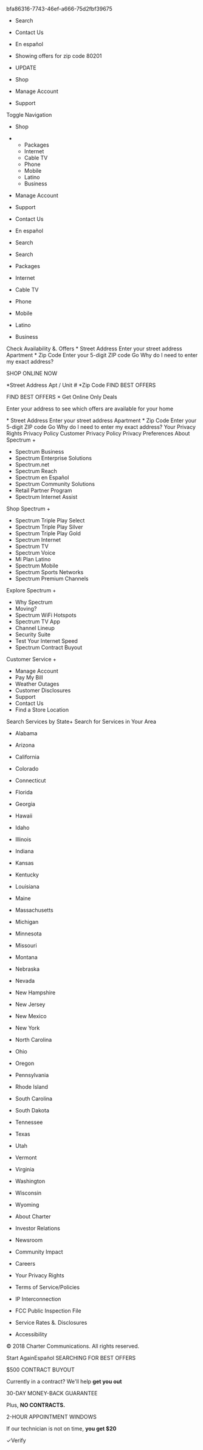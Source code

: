 bfa86316-7743-46ef-a666-75d2fbf39675

*   Search
*   Contact Us
    
*   En español
*   Showing offers for zip code 80201
    
*   UPDATE

*   Shop
*   Manage Account
*   Support

Toggle Navigation

*   Shop
    
*   *   Packages
    *   Internet
    *   Cable TV
    *   Phone
    *   Mobile
    *   Latino
    *   Business
*   Manage Account
*   Support
*   Contact Us
*   En español
*   Search
    
*   Search

*   Packages
*   Internet
*   Cable TV
*   Phone
*   Mobile
*   Latino
*   Business

Check Availability &. Offers \* Street Address Enter your street address Apartment \* Zip Code Enter your 5-digit ZIP code Go Why do I need to enter my exact address?

SHOP ONLINE NOW

\*Street Address Apt / Unit # \*Zip Code FIND BEST OFFERS

FIND BEST OFFERS × Get Online Only Deals

Enter your address to see which offers are available for your home

\* Street Address Enter your street address Apartment \* Zip Code Enter your 5-digit ZIP code Go Why do I need to enter my exact address? Your Privacy Rights Privacy Policy Customer Privacy Policy Privacy Preferences About Spectrum +

*   Spectrum Business
*   Spectrum Enterprise Solutions
*   Spectrum.net
*   Spectrum Reach
*   Spectrum en Español
*   Spectrum Community Solutions
*   Retail Partner Program
*   Spectrum Internet Assist

Shop Spectrum +

*   Spectrum Triple Play Select
*   Spectrum Triple Play Silver
*   Spectrum Triple Play Gold
*   Spectrum Internet
*   Spectrum TV
*   Spectrum Voice
*   Mi Plan Latino
*   Spectrum Mobile
*   Spectrum Sports Networks
*   Spectrum Premium Channels

Explore Spectrum +

*   Why Spectrum
*   Moving?
*   Spectrum WiFi Hotspots
*   Spectrum TV App
*   Channel Lineup
*   Security Suite
*   Test Your Internet Speed
*   Spectrum Contract Buyout

Customer Service +

*   Manage Account
*   Pay My Bill
*   Weather Outages
*   Customer Disclosures
*   Support
*   Contact Us
*   Find a Store Location

Search Services by State+ Search for Services in Your Area

*   Alabama
*   Arizona
*   California
*   Colorado
*   Connecticut
*   Florida
*   Georgia
*   Hawaii
*   Idaho
*   Illinois
*   Indiana
*   Kansas
*   Kentucky
*   Louisiana
*   Maine
*   Massachusetts
*   Michigan
*   Minnesota
*   Missouri
*   Montana
*   Nebraska
*   Nevada
*   New Hampshire
*   New Jersey
*   New Mexico
*   New York
*   North Carolina
*   Ohio
*   Oregon
*   Pennsylvania
*   Rhode Island
*   South Carolina
*   South Dakota
*   Tennessee
*   Texas
*   Utah
*   Vermont
*   Virginia
*   Washington
*   Wisconsin
*   Wyoming

*   About Charter
*   Investor Relations
*   Newsroom
*   Community Impact
*   Careers
*   Your Privacy Rights
*   Terms of Service/Policies
*   IP Interconnection
*   FCC Public Inspection File
*   Service Rates &. Disclosures
*   Accessibility

© 2018 Charter Communications. All rights reserved.

Start AgainEspañol SEARCHING FOR BEST OFFERS

$500 CONTRACT BUYOUT

Currently in a contract? We'll help **get you out**

30-DAY MONEY-BACK GUARANTEE

Plus, **NO CONTRACTS.**

2-HOUR APPOINTMENT WINDOWS

If our technician is not on time, **you get $20**

✓Verify